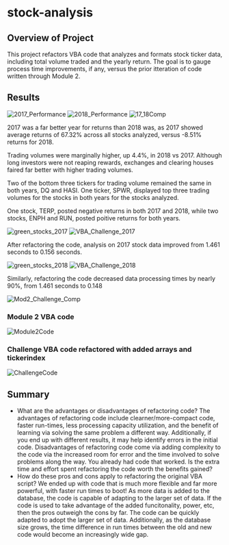 # stock-analysis

## Overview of Project
This project refactors VBA code that analyzes and formats stock ticker data, including total volume traded and the yearly return.  The goal is to gauge process time improvements, if any, versus the prior itteration of code written through Module 2.  

## Results
![2017_Performance](https://user-images.githubusercontent.com/88443672/130889923-97671e86-4da5-412b-ab89-a67cacc48d6f.png)
![2018_Performance](https://user-images.githubusercontent.com/88443672/130889927-52a8770b-8402-4d28-9471-0db2d3ea98ed.png)
![17_18Comp](https://user-images.githubusercontent.com/88443672/130890901-0fc190f8-24c5-49cf-b136-ddeedc7b77ef.png)

2017 was a far better year for returns than 2018 was, as 2017 showed average returns of 67.32% across all stocks analyzed, versus -8.51% returns for 2018.

Trading volumes were marginally higher, up 4.4%, in 2018 vs 2017.  Although long investors were not reaping rewards, exchanges and clearing houses faired far better with higher trading volumes.

Two of the bottom three tickers for trading volume remained the same in both years, DQ and HASI.  One ticker, SPWR, displayed top three trading volumes for the stocks in both years for the stocks analyzed.

One stock, TERP, posted negative returns in both 2017 and 2018, while two stocks, ENPH and RUN, posted poitive returns for both years.

![green_stocks_2017](https://user-images.githubusercontent.com/88443672/130889473-a24a5bdf-abc3-4631-8854-e9108ac353fd.png)
![VBA_Challenge_2017](https://user-images.githubusercontent.com/88443672/130889494-bd600328-1039-44b3-8ffd-7567b262816f.png)

After refactoring the code, analysis on 2017 stock data improved from 1.461 seconds to 0.156 seconds.

![green_stocks_2018](https://user-images.githubusercontent.com/88443672/130889506-39d81985-d457-4255-8786-8b17148fad6f.png)
![VBA_Challenge_2018](https://user-images.githubusercontent.com/88443672/130889510-c8a66513-71e2-435d-aee0-c3224fdf03c5.png)

Similarly, refactoring the code decreased data processing times by nearly 90%, from 1.461 seconds to 0.148

![Mod2_Challenge_Comp](https://user-images.githubusercontent.com/88443672/130892149-52f55b8b-89b0-4b6b-8650-53b7779bcc22.png)

### Module 2 VBA code
![Module2Code](https://user-images.githubusercontent.com/88443672/130895145-7c4d2090-a046-4c2b-bafc-0f72ecb3f6da.png)

### Challenge VBA code refactored with added arrays and tickerindex
![ChallengeCode](https://user-images.githubusercontent.com/88443672/130895433-81fa3fb2-9f28-4066-8ad1-8929bb069984.png)


## Summary
- What are the advantages or disadvantages of refactoring code?
  The advantages of refactoring code include clearner/more-compact code, faster run-times, less processing capacity utilization, and the benefit of learning via solving the same problem a different way.  Additionally, if you end up with different results, it may help identify errors in the initial code.  Disadvantages of refactoring code come via adding complexity to the code via the increased room for error and the time involved to solve problems along the way.  You already had code that worked.  Is the extra time and effort spent refactoring the code worth the benefits gained?  
 - How do these pros and cons apply to refactoring the original VBA script?
  We ended up with code that is much more flexible and far more powerful, with faster run times to boot!  As more data is added to the database, the code is capable of adapting to the larger set of data.  If the code is used to take advantage of the added funcitonality, power, etc, then the pros outweigh the cons by far.  The code can be quickly adapted to adopt the larger set of data.  Additionally, as the database size grows, the time difference in run times between the old and new code would become an increasingly wide gap.     

